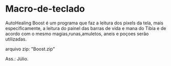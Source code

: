 # Macro-de-teclado


AutoHealing Boost é um programa que faz a leitura dos pixels da tela, mais especificamente, a leitura do painel das barras de vida
e mana do Tibia e de acordo com o mesmo magias,runas,amuletos, aneis e poçoes serão utilizadas.


arquivo zip: "Boost.zip"

Ass.: Júlio.
